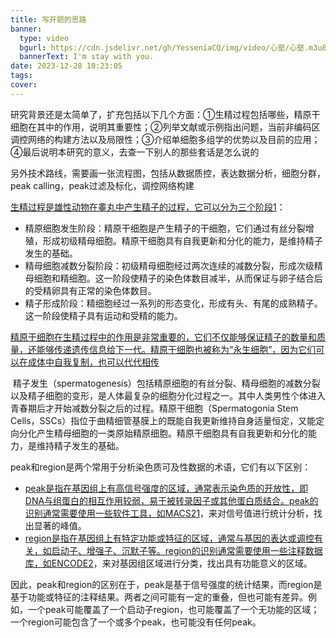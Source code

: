 ```yaml
---
title: 写开题的思路
banner:
  type: video
  bgurl: https://cdn.jsdelivr.net/gh/YesseniaCQ/img/video/心壑/心壑.m3u8
  bannerText: I'm stay with you.
date: 2023-12-28 10:23:05
tags:
cover:
---
```

研究背景还是太简单了，扩充包括以下几个方面：①生精过程包括哪些，精原干细胞在其中的作用，说明其重要性；②列举文献或示例指出问题，当前非编码区调控网络的构建方法以及局限性；③介绍单细胞多组学的优势以及目前的应用；④最后说明本研究的意义，去查一下别人的那些套话是怎么说的

另外技术路线，需要画一张流程图，包括从数据质控，表达数据分析，细胞分群，peak calling，peak过滤及标化，调控网络构建

[生精过程是雄性动物在睾丸中产生精子的过程，它可以分为三个阶段](https://zh.wikipedia.org/wiki/%E7%B2%BE%E5%AD%90%E5%8F%91%E7%94%9F)[1](https://zh.wikipedia.org/wiki/%E7%B2%BE%E5%AD%90%E5%8F%91%E7%94%9F)：

- 精原细胞发生阶段：精原干细胞是产生精子的干细胞，它们通过有丝分裂增殖，形成初级精母细胞。精原干细胞具有自我更新和分化的能力，是维持精子发生的基础。
- 精母细胞减数分裂阶段：初级精母细胞经过两次连续的减数分裂，形成次级精母细胞和精细胞。这一阶段使精子的染色体数目减半，从而保证与卵子结合后的受精卵具有正常的染色体数目。
- 精子形成阶段：精细胞经过一系列的形态变化，形成有头、有尾的成熟精子。这一阶段使精子具有运动和受精的能力。

[精原干细胞在生精过程中的作用是非常重要的，它们不仅能够保证精子的数量和质量，还能够传递遗传信息给下一代。精原干细胞也被称为“永生细胞”，因为它们可以在成体中自我复制，也可以代代相传](https://www.zhihu.com/question/311322562)


 精子发生（spermatogenesis）包括精原细胞的有丝分裂、精母细胞的减数分裂以及精子细胞的变形，是人体最复杂的细胞分化过程之一。其中人类男性个体进入青春期后才开始减数分裂之后的过程。精原干细胞（Spermatogonia Stem Cells，SSCs）指位于曲精细管基膜上的既能自我更新维持自身适量恒定，又能定向分化产生精母细胞的一类原始精原细胞。精原干细胞具有自我更新和分化的能力，是维持精子发生的基础。


peak和region是两个常用于分析染色质可及性数据的术语，它们有以下区别：

- [peak是指在基因组上有高信号强度的区域，通常表示染色质的开放性，即DNA与组蛋白的相互作用较弱，易于被转录因子或其他蛋白质结合。peak的识别通常需要使用一些软件工具，如MACS2](https://www.zhihu.com/question/479150604)[1](https://www.zhihu.com/question/479150604)，来对信号值进行统计分析，找出显著的峰值。
- [region是指在基因组上有特定功能或特征的区域，通常与基因的表达或调控有关，如启动子、增强子、沉默子等。region的识别通常需要使用一些注释数据库，如ENCODE](https://www.zhihu.com/question/420274230)[2](https://www.zhihu.com/question/420274230)，来对基因组区域进行分类，找出具有功能意义的区域。

因此，peak和region的区别在于，peak是基于信号强度的统计结果，而region是基于功能或特征的注释结果。两者之间可能有一定的重叠，但也可能有差异。例如，一个peak可能覆盖了一个启动子region，也可能覆盖了一个无功能的区域；一个region可能包含了一个或多个peak，也可能没有任何peak。